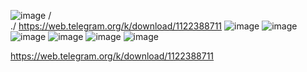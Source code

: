 ![image](https://user-images.githubusercontent.com/112687883/213657045-994f2453-6d1f-4e94-888e-0dfada294c04.png)
/
\
./
https://web.telegram.org/k/download/1122388711
![image](https://user-images.githubusercontent.com/112687883/232732584-8d901e0e-6087-479d-bb1d-60e84eb32986.png)
![image](https://user-images.githubusercontent.com/112687883/232732680-f881c96d-13ba-46cc-ac40-7e3bc36ed82b.png)
![image](https://user-images.githubusercontent.com/112687883/232732813-ab45038f-dfd8-449e-8b9c-ddcd1eddb948.png)
![image](https://user-images.githubusercontent.com/112687883/232732919-c04b4379-4eb5-4753-a438-75a4e71f2491.png)
![image](https://user-images.githubusercontent.com/112687883/232733080-f9005b91-48e0-4232-ab46-3a1b64e24be1.png)
![image](https://user-images.githubusercontent.com/112687883/232733177-76eea809-21f6-49c6-91f9-ddb9537da3e8.png)

https://web.telegram.org/k/download/1122388711




